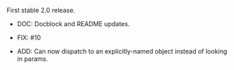 First stable 2.0 release.

- DOC: Docblock and README updates.

- FIX: #10

- ADD: Can now dispatch to an explicitly-named object instead of looking in params.
